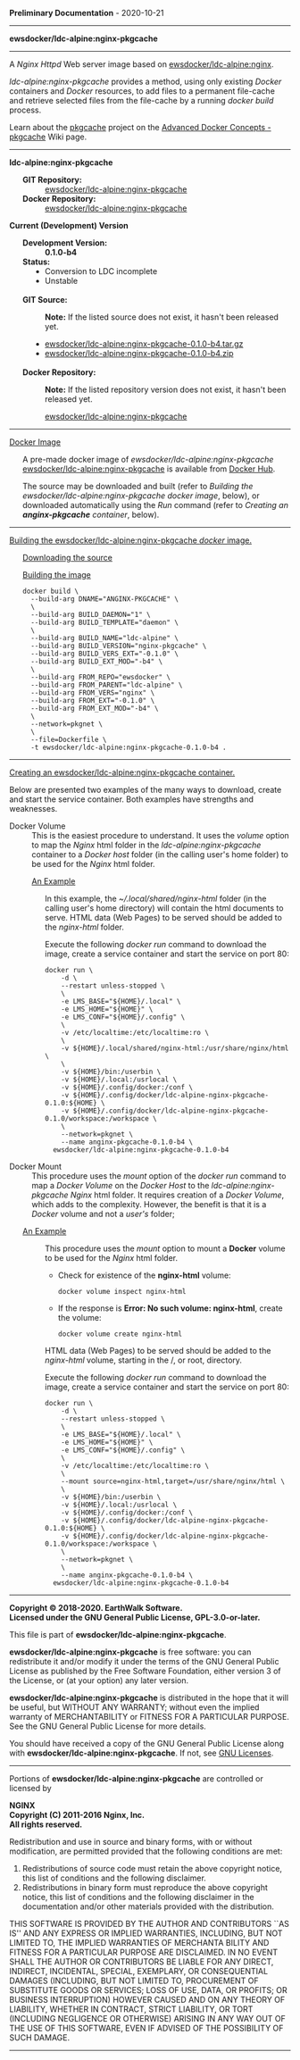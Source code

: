 <b>Preliminary Documentation</b> - 2020-10-21

<hr>  

<b>ewsdocker/ldc-alpine:nginx-pkgcache</b>  

<hr>  

<p>
 A <i>Nginx Httpd</i> Web server image based on 
 <a href="https://github.com/ewsdocker/alpine-nginx">
  ewsdocker/ldc-alpine:nginx</a>.
</p>

<p>
 <i>ldc-alpine:nginx-pkgcache</i> provides a method, using only existing
 <i>Docker</i> containers and <i>Docker</i> resources, 
 to add files to a permanent file-cache and retrieve selected files from the 
 file-cache by a running <i>docker build</i>
 process.  
</p>

<p>
 Learn about the 
 <a href="https://github.com/ewsdocker/ewsdocker.github.io/wiki/pkgcache">
  pkgcache</a> 
 project on the 
 <a href="https://github.com/ewsdocker/ewsdocker.github.io/wiki/pkgcache">
  Advanced Docker Concepts - pkgcache</a>
 Wiki page.  
</p>

<hr>

<b>ldc-alpine:nginx-pkgcache</b>
<ul>

 <dl>
  <dt><b>GIT Repository:</b></dt>  
   <dd>
    <a href="https://github.com/ewsdocker/ldc-alpine/tree/master/nginx-pkgcache">
       ewsdocker/ldc-alpine:nginx-pkgcache
    </a>
   </dd>
   
  <dt><b>Docker Repository:</b></dt>
   <dd>
    <a href="https://hub.docker.com/r/ewsdocker/ldc-alpine-nginx-pkgcache/">
       ewsdocker/ldc-alpine:nginx-pkgcache
    </a>
   </dd>
 </dl>

</ul>

<b>Current (Development) Version</b>
<ul>

 <dl>
  <dt><b>Development Version:</b></dt>
   <dd>
    <b>0.1.0-b4</b>
   </dd>
  <dt><b>Status:</b></dt>
   <dd>
    <li>Conversion to LDC incomplete</li>
    <li>Unstable</li>
   </dd>

  <br />

<!--
  <dt><b>GIT Source:</b></dt>  
   <dd>
    <a href="https://github.com/ewsdocker/ldc-alpine/tree/master/nginx-pkgcache">
       ewsdocker/ldc-alpine:nginx-pkgcache
    </a>
   </dd>
-->

  <dt><b>GIT Source:</b></dt>  
   <dd>
    <p>
    <b>Note:</b> If the listed source does not exist, it hasn't been released yet.
    </p>
    <li>
     <a href="https://github.com/ewsdocker/ldc-alpine/archive/0.1.0-b4.tar.gz">
       ewsdocker/ldc-alpine:nginx-pkgcache-0.1.0-b4.tar.gz
     </a>
    </li>
    <li>
     <a href="https://github.com/ewsdocker/ldc-alpine/archive/0.1.0-b4.zip">
       ewsdocker/ldc-alpine:nginx-pkgcache-0.1.0-b4.zip
     </a>
    </li>
   </dd>

  <br />

  <dt><b>Docker Repository:</b></dt>
   <dd>
    <p>
    <b>Note:</b> If the listed repository version does not exist, 
    it hasn't been released yet.
    </p>
    <a href="https://hub.docker.com/r/ewsdocker/ldc-alpine-nginx-pkgcache/">
       ewsdocker/ldc-alpine:nginx-pkgcache
    </a>
   </dd>
 </dl>

</ul>

<hr />

<u>Docker Image</u>
  
<ul>  

 <p>
  A pre-made docker image of <i>ewsdocker/ldc-alpine:nginx-pkgcache</i> 
  <a href="https://hub.docker.com/r/ewsdocker/ldc-alpine:nginx-pkgcache/">
   ewsdocker/ldc-alpine:nginx-pkgcache</a>
  is available from
  <a href="https://hub.docker.com">
   Docker Hub</a>. 
 </p>

 <p>
  The source may be downloaded and built (refer to 
  <i>Building the ewsdocker/ldc-alpine:nginx-pkgcache docker image</i>, below), 
  or downloaded automatically using the <i>Run</i> command 
  (refer to <i>Creating an <b>anginx-pkgcache</b> container</i>, below).
 </p>
</ul>  

<hr />  

<u>Building the 
      ewsdocker/ldc-alpine:nginx-pkgcache <i>docker</i> image.</u>  

<p>
 <ul>
  <u>Downloading the source</u>
  <br />
 </ul>
</p>


<p>
 <ul>
  <u>Building the image</u>
  <br />

    docker build \
      --build-arg DNAME="ANGINX-PKGCACHE" \
      \
      --build-arg BUILD_DAEMON="1" \
      --build-arg BUILD_TEMPLATE="daemon" \
      \
      --build-arg BUILD_NAME="ldc-alpine" \
      --build-arg BUILD_VERSION="nginx-pkgcache" \
      --build-arg BUILD_VERS_EXT="-0.1.0" \
      --build-arg BUILD_EXT_MOD="-b4" \
      \
      --build-arg FROM_REPO="ewsdocker" \
      --build-arg FROM_PARENT="ldc-alpine" \
      --build-arg FROM_VERS="nginx" \
      --build-arg FROM_EXT="-0.1.0" \
      --build-arg FROM_EXT_MOD="-b4" \
      \
      --network=pkgnet \
      \
      --file=Dockerfile \
      -t ewsdocker/ldc-alpine:nginx-pkgcache-0.1.0-b4 .  

 </ul>
</p>

<hr />

<u>Creating an ewsdocker/ldc-alpine:nginx-pkgcache container.</u>

<p>
 Below are presented two examples of the many ways to download, create and start 
 the service container.  Both examples have strengths and weaknesses. 
</p>

<p> 
 <dl>
  <dt>Docker Volume</dt>
  <dd>  
   This is the easiest procedure to understand.  It uses the <i>volume</i> option 
   to map the <i>Nginx</i> html folder in the <i>ldc-alpine:nginx-pkgcache</i> container 
   to a <i>Docker host</i> folder (in the calling user's home folder) 
   to be used for the <i>Nginx</i> html folder.  

</p>
<p>

  <u>An Example</u>
  <ul>
   <p>
    In this example, the <i>~/.local/shared/nginx-html</i> folder 
    (in the calling user's home directory) will contain the html 
    documents to serve.  HTML data (Web Pages) to be served 
    should be added to the <i>nginx-html</i> folder.  
   </p>
   <p>
    Execute the following <i>docker run</i> command to download the image, 
    create a service container and start the service on port 80:
   </p>

    docker run \
        -d \
        --restart unless-stopped \
        \
        -e LMS_BASE="${HOME}/.local" \
        -e LMS_HOME="${HOME}" \
        -e LMS_CONF="${HOME}/.config" \
        \
        -v /etc/localtime:/etc/localtime:ro \
        \
        -v ${HOME}/.local/shared/nginx-html:/usr/share/nginx/html \
        \
        -v ${HOME}/bin:/userbin \
        -v ${HOME}/.local:/usrlocal \
        -v ${HOME}/.config/docker:/conf \
        -v ${HOME}/.config/docker/ldc-alpine-nginx-pkgcache-0.1.0:${HOME} \
        -v ${HOME}/.config/docker/ldc-alpine-nginx-pkgcache-0.1.0/workspace:/workspace \
        \
        --network=pkgnet \
        --name anginx-pkgcache-0.1.0-b4 \
      ewsdocker/ldc-alpine:nginx-pkgcache-0.1.0-b4

   </ul>
   </dd>
  </p>

<p>
 <dt>Docker Mount</dt>  
  <dd>
   This procedure uses the <i>mount</i> option of the <i>docker run</i> command 
   to map a <i>Docker Volume</i> on the <i>Docker Host</i> to the 
   <i>ldc-alpine:nginx-pkgcache Nginx</i> html folder.  
   It requires creation of a <i>Docker Volume</i>, which adds to the complexity.
   However, the benefit is that it is a <i>Docker</i> volume and 
   not a <i>user's</i> folder;
  </dd>

</p>

<ul>

<p>
 <u>An Example</u>
  <dd>
   <p>
   This procedure uses the <i>mount</i> option to mount a 
   <b>Docker</b> volume to be used for the <i>Nginx</i> html folder.  
   <ul>
   <li>Check for existence of the <b>nginx-html</b> volume:</li>  
    
    docker volume inspect nginx-html
    
   <li>If the response is <b>Error: No such volume: nginx-html</b>, 
   create the volume:</li>

    docker volume create nginx-html  

  </ul>
 </p>
 
 <p>
  HTML data (Web Pages) to be served should be added to the <i>nginx-html</i>
  volume, starting in the /, or root, directory.  
 </p>

 <p>
  Execute the following <i>docker run</i> command to download the image, create a 
  service container and start the service on port 80:
 </p>

    docker run \
        -d \
        --restart unless-stopped \
        \
        -e LMS_BASE="${HOME}/.local" \
        -e LMS_HOME="${HOME}" \
        -e LMS_CONF="${HOME}/.config" \
        \
        -v /etc/localtime:/etc/localtime:ro \
        \
        --mount source=nginx-html,target=/usr/share/nginx/html \
        \
        -v ${HOME}/bin:/userbin \
        -v ${HOME}/.local:/usrlocal \
        -v ${HOME}/.config/docker:/conf \
        -v ${HOME}/.config/docker/ldc-alpine-nginx-pkgcache-0.1.0:${HOME} \
        -v ${HOME}/.config/docker/ldc-alpine-nginx-pkgcache-0.1.0/workspace:/workspace \
        \
        --network=pkgnet \
        \
        --name anginx-pkgcache-0.1.0-b4 \
      ewsdocker/ldc-alpine:nginx-pkgcache-0.1.0-b4

  </dd>

 </ul>

</dl>

<hr />

<p>
 <b>
  Copyright © 2018-2020. EarthWalk Software.<br \>  
  Licensed under the GNU General Public License, GPL-3.0-or-later.<br />  
 </b>
</p>
<p>
 This file is part of <b>ewsdocker/ldc-alpine:nginx-pkgcache</b>.
</p>  

<p>
 <b>ewsdocker/ldc-alpine:nginx-pkgcache</b> is free software: you can redistribute 
 it and/or modify it under the terms of the GNU General Public License 
 as published by the Free Software Foundation, either version 3 of the 
 License, or (at your option) any later version.  
</p>

<p>
 <b>ewsdocker/ldc-alpine:nginx-pkgcache</b> is distributed in the hope that it will 
 be useful, but WITHOUT ANY WARRANTY; without even the implied warranty 
 of MERCHANTABILITY or FITNESS FOR A PARTICULAR PURPOSE.  See the
 GNU General Public License for more details.  
</p>

<p>
 You should have received a copy of the GNU General Public License
 along with <b>ewsdocker/ldc-alpine:nginx-pkgcache</b>.  If not, see 
 <a href="http://www.gnu.org/licenses/">GNU Licenses</a>.  
</p>

<hr \>

 <p>
 Portions of <b>ewsdocker/ldc-alpine:nginx-pkgcache</b> are controlled or licensed by
 </p>
 
 <p>
 <b>
 NGINX<br />
 Copyright (C) 2011-2016 Nginx, Inc.<br />  
 All rights reserved.<br />  
 </b>
</p>

<p>
 Redistribution and use in source and binary forms, with or without modification, are  permitted provided that the following conditions are met:  
</p>

<p>
<ol>
<li> Redistributions of source code must retain the above copyright notice, this list of conditions and the following disclaimer.  
</li>

<li> Redistributions in binary form must reproduce the above copyright notice, this list of conditions and the following disclaimer in the documentation and/or other materials provided with the distribution.  
</li>
</ol>
<p>
 THIS SOFTWARE IS PROVIDED BY THE AUTHOR AND CONTRIBUTORS ``AS IS'' AND ANY EXPRESS OR  IMPLIED WARRANTIES, INCLUDING, BUT NOT LIMITED TO, THE IMPLIED WARRANTIES OF MERCHANTA BILITY AND FITNESS FOR A PARTICULAR PURPOSE ARE DISCLAIMED. IN NO EVENT SHALL THE AUTHOR OR CONTRIBUTORS BE LIABLE FOR ANY DIRECT, INDIRECT, INCIDENTAL, SPECIAL, EXEMPLARY, OR CONSEQUENTIAL DAMAGES (INCLUDING, BUT NOT LIMITED TO, PROCUREMENT OF SUBSTITUTE GOODS OR SERVICES; LOSS OF USE, DATA, OR PROFITS; OR BUSINESS INTERRUPTION) HOWEVER CAUSED AND ON ANY THEORY OF LIABILITY, WHETHER IN CONTRACT, STRICT LIABILITY, OR TORT (INCLUDING NEGLIGENCE OR OTHERWISE) ARISING IN ANY WAY OUT OF THE USE OF THIS SOFTWARE, EVEN IF ADVISED OF THE POSSIBILITY OF SUCH DAMAGE.  
</p>
<hr />


